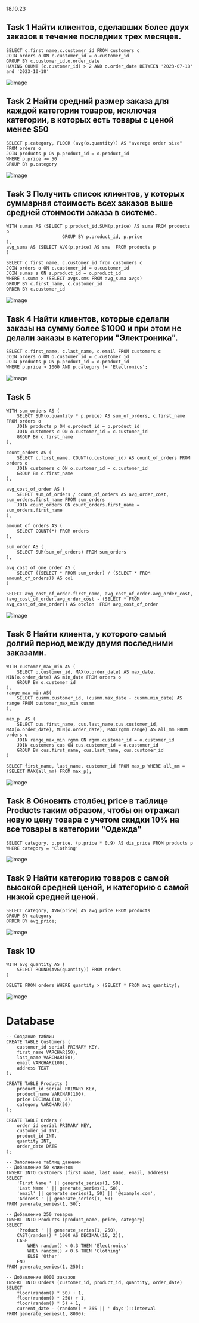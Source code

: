 18.10.23
## Task 1 Найти клиентов, сделавших более двух заказов в течение последних трех месяцев.
```
SELECT c.first_name,c.customer_id FROM customers c
JOIN orders o ON c.customer_id = o.customer_id
GROUP BY c.customer_id,o.order_date
HAVING COUNT (c.customer_id) > 2 AND o.order_date BETWEEN '2023-07-18' and '2023-10-18'
```
![image](https://github.com/necessary22/db_practice/assets/93242683/fb18cc17-1c46-4437-a649-e8586920ef87)

## Task 2 Найти средний размер заказа для каждой категории товаров, исключая категории, в которых есть товары с ценой менее $50
```
SELECT p.category, FLOOR (avg(o.quantity)) AS "averege order size" FROM orders o
JOIN products p ON p.product_id = o.product_id
WHERE p.price >= 50  
GROUP BY p.category
```
![image](https://github.com/necessary22/db_practice/assets/93242683/57c2a8cc-c349-49ea-96a6-6ff842da3101)

## Task 3  Получить список клиентов, у которых суммарная стоимость всех заказов выше средней стоимости заказа в системе.
```
WITH sumas AS (SELECT p.product_id,SUM(p.price) AS suma FROM products p
					 GROUP BY p.product_id, p.price
),
avg_suma AS (SELECT AVG(p.price) AS sms  FROM products p
)

SELECT c.first_name, c.customer_id from customers c 
JOIN orders o ON c.customer_id = o.customer_id
JOIN sumas s ON s.product_id = o.product_id
WHERE s.suma > (SELECT avgs.sms FROM avg_suma avgs)
GROUP BY c.first_name, c.customer_id
ORDER BY c.customer_id
```
![image](https://github.com/necessary22/db_practice/assets/93242683/122c99aa-8d3a-4c0e-84c9-94e91791a8cc)

## Task 4 Найти клиентов, которые сделали заказы на сумму более $1000 и при этом не делали заказы в категории "Электроника".
```
SELECT c.first_name, c.last_name, c.email FROM customers c
JOIN orders o ON o.customer_id = c.customer_id
JOIN products p ON p.product_id = o.product_id
WHERE p.price > 1000 AND p.category != 'Electronics';
```
![image](https://github.com/necessary22/db_practice/assets/93242683/f5ef05b4-de6f-488a-a6db-430cf1d4d623)

## Task 5
```
WITH sum_orders AS (
	SELECT SUM(o.quantity * p.price) AS sum_of_orders, c.first_name FROM orders o
	JOIN products p ON o.product_id = p.product_id
	JOIN customers c ON o.customer_id = c.customer_id
	GROUP BY c.first_name
),

count_orders AS (
	SELECT c.first_name, COUNT(o.customer_id) AS count_of_orders FROM orders o
	JOIN customers c ON o.customer_id = c.customer_id
	GROUP BY c.first_name
),

avg_cost_of_order AS (
	SELECT sum_of_orders / count_of_orders AS avg_order_cost, sum_orders.first_name FROM sum_orders
	JOIN count_orders ON count_orders.first_name = sum_orders.first_name
),

amount_of_orders AS (
	SELECT COUNT(*) FROM orders
),

sum_order AS (
	SELECT SUM(sum_of_orders) FROM sum_orders
),

avg_cost_of_one_order AS (
	SELECT ((SELECT * FROM sum_order) / (SELECT * FROM  amount_of_orders)) AS col
)

SELECT avg_cost_of_order.first_name, avg_cost_of_order.avg_order_cost, (avg_cost_of_order.avg_order_cost - (SELECT * FROM avg_cost_of_one_order)) AS otclon  FROM avg_cost_of_order
```
![image](https://github.com/necessary22/db_practice/assets/93242683/441645cc-0782-40e5-b3c9-e09bc4015236)

## Task 6 Найти клиента, у которого самый долгий период между двумя последними заказами.
```
WITH customer_max_min AS (
	SELECT o.customer_id, MAX(o.order_date) AS max_date, MIN(o.order_date) AS min_date FROM orders o
	GROUP BY o.customer_id
), 
range_max_min AS(
	SELECT cusmm.customer_id, (cusmm.max_date - cusmm.min_date) AS range FROM customer_max_min cusmm
),

max_p  AS (
	SELECT cus.first_name, cus.last_name,cus.customer_id, MAX(o.order_date), MIN(o.order_date), MAX(rgmm.range) AS all_mm FROM orders o
	JOIN range_max_min rgmm ON rgmm.customer_id = o.customer_id
	JOIN customers cus ON cus.customer_id = o.customer_id
	GROUP BY cus.first_name, cus.last_name, cus.customer_id
)

SELECT first_name, last_name, customer_id FROM max_p WHERE all_mm = (SELECT MAX(all_mm) FROM max_p);

```
![image](https://github.com/necessary22/db_practice/assets/93242683/3109b5e4-9138-4174-b8c5-7111f10064cf)

## Task 8  Обновить столбец price в таблице Products таким образом, чтобы он отражал новую цену товара с учетом скидки 10% на все товары в категории "Одежда"
```
SELECT category, p.price, (p.price * 0.9) AS dis_price FROM products p
WHERE category = 'Clothing'
```
![image](https://github.com/necessary22/db_practice/assets/93242683/4e7c19b9-99ce-48fb-8968-404135dc2fd8)

## Task 9  Найти категорию товаров с самой высокой средней ценой, и категорию с самой низкой средней ценой.

```
SELECT category, AVG(price) AS avg_price FROM products
GROUP BY category
ORDER BY avg_price;

```
![image](https://github.com/necessary22/db_practice/assets/93242683/05f1a389-9e18-4c86-8240-9aa3ee012bad)

## Task 10
```
WITH avg_quantity AS (
	SELECT ROUND(AVG(quantity)) FROM orders
)

DELETE FROM orders WHERE quantity > (SELECT * FROM avg_quantity);
```
![image](https://github.com/necessary22/db_practice/assets/93242683/d0854aad-a5c2-4106-99c5-22905b5cf621)


# Database
```
-- Создание таблиц
CREATE TABLE Customers (
    customer_id serial PRIMARY KEY,
    first_name VARCHAR(50),
    last_name VARCHAR(50),
    email VARCHAR(100),
    address TEXT
);

CREATE TABLE Products (
    product_id serial PRIMARY KEY,
    product_name VARCHAR(100),
    price DECIMAL(10, 2),
    category VARCHAR(50)
);

CREATE TABLE Orders (
    order_id serial PRIMARY KEY,
    customer_id INT,
    product_id INT,
    quantity INT,
    order_date DATE
);

-- Заполнение таблиц данными
-- Добавление 50 клиентов
INSERT INTO Customers (first_name, last_name, email, address)
SELECT 
    'First Name ' || generate_series(1, 50),
    'Last Name ' || generate_series(1, 50),
    'email' || generate_series(1, 50) || '@example.com',
    'Address ' || generate_series(1, 50)
FROM generate_series(1, 50);

-- Добавление 250 товаров
INSERT INTO Products (product_name, price, category)
SELECT 
    'Product ' || generate_series(1, 250),
    CAST(random() * 1000 AS DECIMAL(10, 2)),
    CASE
        WHEN random() < 0.3 THEN 'Electronics'
        WHEN random() < 0.6 THEN 'Clothing'
        ELSE 'Other'
    END
FROM generate_series(1, 250);

-- Добавление 8000 заказов
INSERT INTO Orders (customer_id, product_id, quantity, order_date)
SELECT 
    floor(random() * 50) + 1,
    floor(random() * 250) + 1,
    floor(random() * 5) + 1,
    current_date - (random() * 365 || ' days')::interval
FROM generate_series(1, 8000);

```
